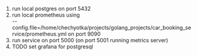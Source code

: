 1) run local postgres on port 5432
2) run local prometheus using  
 --config.file=/home/chechyotka/projects/golang_projects/car_booking_service/prometheus.yml on port 9090
3) run service on port 5000 (on port 5001 running metrics server) 
4) TODO set grafana for postgresql